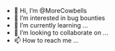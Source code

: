 - 👋 Hi, I’m @MoreCowbells
- 👀 I’m interested in bug bounties
- 🌱 I’m currently learning ...
- 💞️ I’m looking to collaborate on ...
- 📫 How to reach me ...

<!---
MoreCowbells/MoreCowbells is a ✨ special ✨ repository because its `README.md` (this file) appears on your GitHub profile.
You can click the Preview link to take a look at your changes.
--->
